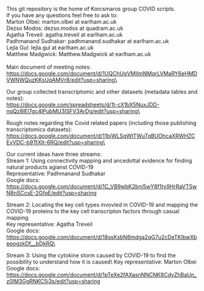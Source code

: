 This git repository is the home of Korcsmaros group COVID scripts.\
If you have any questions feel free to ask to:\
Marton Olbei: marton.olbei at earlham.ac.uk\
Dezso Modos: dezso.modos at quadram.ac.uk\
Agatha Treveil: agatha.treveil at earlham.ac.uk\
Padhmanand Sudhakar: padhmanand.sudhakar at earlham.ac.uk\
Lejla Gul: lejla.gul at earlham.ac.uk\
Matthew Madgwick: Matthew.Madgwick at earlham.ac.uk\
\
Main document of meeting notes:\
https://docs.google.com/document/d/1UQChUgVMIImNMqrLVMaRY6eHMDVWNWQuzKKsUqAMVr8/edit?usp=sharing\

Our group collected transcriptomic and other datasets (metadata tables and notes):\
https://docs.google.com/spreadsheets/d/1t-cX1bX5NuxJDD-nqQz8lEl7gc4lPubMU3ISFV3ArDg/edit?usp=sharing\

Rough notes regarding the Covid related papers (including those publishing transcriptomics datasets):\
https://docs.google.com/document/d/11bjWLSqWtTWuTqBUOhcaXRWHZCEvVDC-b9TtXIt-6RQ/edit?usp=sharing\


Our current ideas have three streams:\
Stream 1: Using connectivity mapping and ancedottal evidence for finding natural products agianst COVID-19 \
Representative: Padhmanand Sudhakar\
Google docs: https://docs.google.com/document/d/1C_VB9wbK2bni5wY8f1ty9HrRaVTSwN8nSCcsE-2GfqE/edit?usp=sharing


Stream 2: Locating the key cell types invovled in COVID-19 and mapping the COVID-19 proteins to the key cell transcripton factors through casual mapping\
Key representative: Agatha Treveil\
Google docs: https://docs.google.com/document/d/18ssKsbN6mdga2qG7u2cDeTKlbwXbepogzkDf__bDkRQ\


Stream 3: Using the cytokine storm caused by COVID-19 to find the possibility to understand how it is caused\ 
Key representative: Marton Olbei\
Google docs: https://docs.google.com/document/d/1pTeXe2fAXasnNNCNK8CdyZhBaUn_z0lM3GgRNKC5j3s/edit?usp=sharing 

